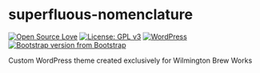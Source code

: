 # superfluous-nomenclature
[![Open Source Love](https://img.shields.io/badge/Open%20Source-%20%E2%9D%A4%20-ff69b4.svg)](https://opensource.org/) [![License: GPL v3](https://img.shields.io/badge/License-GPL%20v3-blue.svg)](https://www.gnu.org/licenses/gpl-3.0) [![WordPress](https://img.shields.io/wordpress/v/akismet.svg)](https://github.com/bkaminski/craving-deliciousness/) [![Bootstrap version from Bootstrap](https://img.shields.io/badge/Bootstrap-v4.3.1-563d7c.svg)](https://getbootstrap.com/)


Custom WordPress theme created exclusively for Wilmington Brew Works
